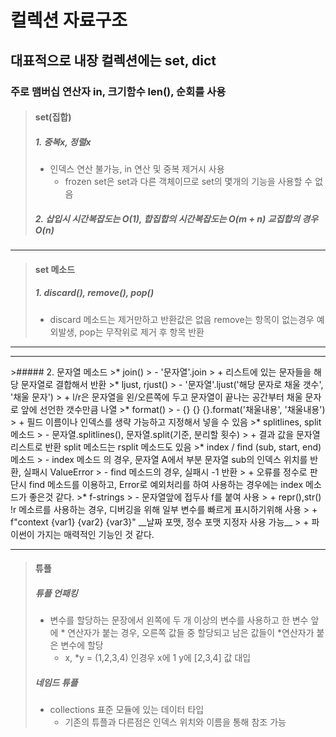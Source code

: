 # 컬렉션 자료구조
## 대표적으로 내장 컬렉션에는 set, dict
### 주로 맴버십 연산자 in, 크기함수 len(), 순회를 사용
>#### set(집합)
>##### 1. 중복x, 정렬x
> * 인덱스 연산 불가능, in 연산 및 중복 제거시 사용 
>   - frozen set은 set과 다른 객체이므로 set의 몇개의 기능을 사용할 수 없음
> ##### 2. 삽입시 시간복잡도는 O(1), 합집합의 시간복잡도는 O(m + n) 교집합의 경우 O(n)
<hr/>

>#### set 메소드
>##### 1. discard(), remove(), pop()
>* discard 메소드는 제거만하고 반환값은 없음 remove는 항목이 없는경우 예외발생, pop는 무작위로 제거 후 항목 반환
<hr/>
<hr/>
>##### 2. 문자열 메소드
>* join()
>   - '문자열'.join
>       + 리스트에 있는 문자들을 해당 문자열로 결합해서 반환
>* ljust, rjust()
>   - '문자열'.ljust('해당 문자로 채울 갯수', '채울 문자')
>       + l/r은 문자열을 왼/오른쪽에 두고 문자열이 끝나는 공간부터 채울 문자로 앞에 선언한 갯수만큼 나열
>* format()
>   - {} {} {}.format('채울내용', '채울내용')
>       + 필드 이름이나 인덱스를 생략 가능하고 지정해서 넣을 수 있음 
>* splitlines, split 메소드
>   - 문자열.splitlines(), 문자열.split(기준, 분리할 횟수) 
>       + 결과 값을 문자열 리스트로 반환 split 메소드는 rsplit 메소드도 있음
>* index / find (sub, start, end) 메소드
>   - index 메소드 의 경우, 문자열 A에서 부분 문자열 sub의 인덱스 위치를 반환, 실패시 ValueError
>   - find 메소드의 경우, 실패시 -1 반환
>       + 오류를 정수로 판단시 find 메소드를 이용하고, Error로 예외처리를 하여 사용하는 경우에는 index 메소드가 좋은것 같다.
>* f-strings
>   - 문자열앞에 접두사 f를 붙여 사용
>       +   repr(),str() !r 메소르를 사용하는 경우, 디버깅을 위해 일부 변수를 빠르게 표시하기위해 사용
>           + f"context {var1} {var2} {var3}"  __날짜 포맷, 정수 포맷 지정자 사용 가능__
>               + 파이썬이 가지는 매력적인 기능인 것 같다. 

<hr/>

>#### 튜플
>##### 튜플 언패킹
>* 변수를 할당하는 문장에서 왼쪽에 두 개 이상의 변수를 사용하고 한 변수 앞에 * 연산자가 붙는 경우, 오른쪽 값들 중 할당되고 남은 값들이 *연산자가 붙은 변수에 할당
>   - x, *y = (1,2,3,4) 인경우 x에 1 y에 [2,3,4] 값 대입
>##### 네임드 튜플
>* collections 표준 모듈에 있는 데이터 타입 
>   - 기존의 튜플과 다른점은 인덱스 위치와 이름을 통해 참조 가능